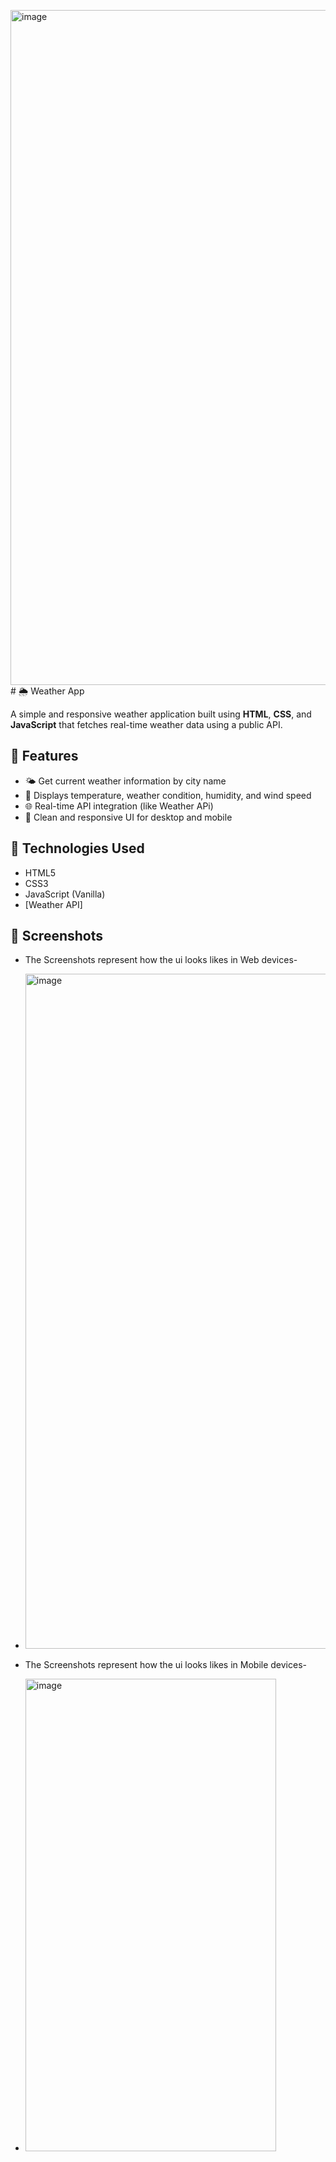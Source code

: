 <img width="1920" height="1080" alt="image" src="https://github.com/user-attachments/assets/8e7baf60-0772-40de-9599-cc227d271248" /># 🌦️ Weather App

A simple and responsive weather application built using **HTML**, **CSS**, and **JavaScript** that fetches real-time weather data using a public API.

## 🚀 Features

- 🌤️ Get current weather information by city name
- 📍 Displays temperature, weather condition, humidity, and wind speed
- 🌐 Real-time API integration (like Weather APi)
- 🎨 Clean and responsive UI for desktop and mobile

## 🔧 Technologies Used

- HTML5
- CSS3
- JavaScript (Vanilla)
- [Weather API]

## 📸 Screenshots
- The Screenshots represent how the ui looks likes in Web devices-
- <img width="1920" height="1080" alt="image" src="https://github.com/user-attachments/assets/b7734f09-6fb1-4120-8def-2e03881feb1a" />

  
- The Screenshots represent how the ui looks likes in Mobile devices-
- <img width="401" height="756" alt="image" src="https://github.com/user-attachments/assets/8c2fb49b-0b66-48af-9854-5d463259c18d" />



  

